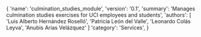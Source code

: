{
    'name': 'culmination_studies_module',
    'version': '0.1',
    'summary': 'Manages culmination studies exercises for UCI employees and students',
    'authors': [
      'Luis Alberto Hernández Roselló',
      'Patricia León del Valle',
      'Leonardo Colás Leyva',
      'Anubis Arias Velázquez'
      ]
    'category': 'Services',
}
